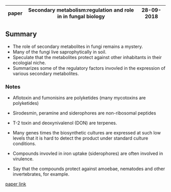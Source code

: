 |paper|Secondary metabolism:regulation and role in in fungal biology|28-09-2018
|---|---|---|

## Summary

* The role of secondary metabolites in fungi remains a mystery.
* Many of the fungi live saprophytically in soil.
* Speculate that the metabolites protect against other inhabitants in their ecologial niche. 
* Summarizes some of the regulatory factors invovled in the expression of various secondary metabolites.

### Notes

* Aflotoxin and fumonisins are polyketides (many mycotoxins are polyketides)
* Sirodesmin, peramine and siderophores are non-ribosomal peptides
* T-2 toxin and deoxynivalenol (DON) are terpenes.

* Many genes times the biosynthetic cultures are expressed at such low levels that it is hard to detect the product under standard culture conditions.
* Compounds invovled in iron uptake (siderophores) are often involved in virulence.
* Say that the compounds protect against amoebae, nematodes and other invertebrates, for example.

[paper link](https://www.sciencedirect.com/science/article/pii/S1369527408001446?via%3Dihub)

